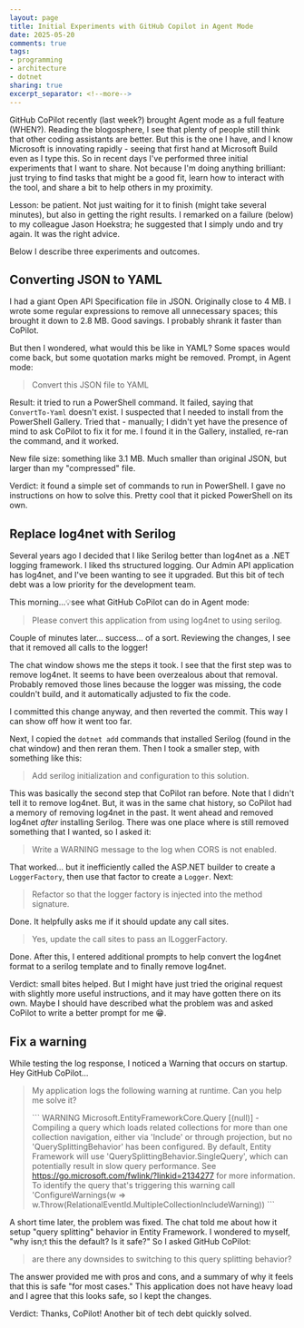```yaml
---
layout: page
title: Initial Experiments with GitHub Copilot in Agent Mode
date: 2025-05-20
comments: true
tags:
- programming
- architecture
- dotnet
sharing: true
excerpt_separator: <!--more-->
---
```


GitHub CoPilot recently (last week?) brought Agent mode as a full feature
(WHEN?). Reading the blogosphere, I see that plenty of people still think that
other coding assistants are better. But this is the one I have, and I know
Microsoft is innovating rapidly - seeing that first hand at Microsoft Build even
as I type this. So in recent days I've performed three initial experiments that
I want to share. Not because I'm doing anything brilliant: just trying to find
tasks that might be a good fit, learn how to interact with the tool, and share a
bit to help others in my proximity.

Lesson: be patient. Not just waiting for it to finish (might take several
minutes), but also in getting the right results. I remarked on a failure (below)
to my colleague Jason Hoekstra; he suggested that I simply undo and try again.
It was the right advice.

Below I describe three experiments and outcomes.

<!--more-->

## Converting JSON to YAML

I had a giant Open API Specification file in JSON. Originally close to 4 MB. I
wrote some regular expressions to remove all unnecessary spaces; this brought it
down to 2.8 MB. Good savings. I probably shrank it faster than CoPilot.

But then I wondered, what would this be like in YAML? Some spaces would come
back, but some quotation marks might be removed. Prompt, in Agent mode:

> Convert this JSON file to YAML

Result: it tried to run a PowerShell command. It failed, saying that
`ConvertTo-Yaml` doesn't exist. I suspected that I needed to install from the
PowerShell Gallery. Tried that - manually; I didn't yet have the presence of
mind to ask CoPilot to fix it for me. I found it in the Gallery, installed,
re-ran the command, and it worked.

New file size: something like 3.1 MB. Much smaller than original JSON, but
larger than my "compressed" file.

Verdict: it found a simple set of commands to run in PowerShell. I gave no
instructions on how to solve this. Pretty cool that it picked PowerShell on its
own.

## Replace log4net with Serilog

Several years ago I decided that I like Serilog better than log4net as a .NET
logging framework. I liked ths structured logging. Our Admin API application has
log4net, and I've been wanting to see it upgraded. But this bit of tech debt was
a low priority for the development team.

This morning...💡see what GitHub CoPilot can do in Agent mode:

> Please convert this application from using log4net to using serilog.

Couple of minutes later... success... of a sort. Reviewing the changes, I see
that it removed all calls to the logger!

The chat window shows me the steps it took. I see that the first step was to
remove log4net. It seems to have been overzealous about that removal. Probably
removed those lines because the logger was missing, the code couldn't build, and
it automatically adjusted to fix the code.

I committed this change anyway, and then reverted the commit. This way I can
show off how it went too far.

Next, I copied the `dotnet add` commands that installed Serilog (found in the
chat window) and then reran them. Then I took a smaller step, with something
like this:

> Add serilog initialization and configuration to this solution.

This was basically the second step that CoPilot ran before. Note that I didn't
tell it to remove log4net. But, it was in the same chat history, so CoPilot had
a memory of removing log4net in the past. It went ahead and removed log4net
_after_ installing Serilog. There was one place where is still removed something
that I wanted, so I asked it:

> Write a WARNING message to the log when CORS is not enabled.

That worked... but it inefficiently called the ASP.NET builder to create a
`LoggerFactory`, then use that factor to create a `Logger`. Next:

> Refactor so that the logger factory is injected into the method signature.

Done. It helpfully asks me if it should update any call sites.

> Yes, update the call sites to pass an ILoggerFactory.

Done. After this, I entered additional prompts to help convert
the log4net format to a serilog template and to finally remove log4net.

Verdict: small bites helped. But I might have just tried the original request
with slightly more useful instructions, and it may have gotten there on its own.
Maybe I should have described what the problem was and asked CoPilot to write a
better prompt for me 😁.

## Fix a warning

While testing the log response, I noticed a Warning that occurs on startup. Hey GitHub CoPilot...

> My application logs the following warning at runtime. Can you help me solve it?
>
> \```
> WARNING Microsoft.EntityFrameworkCore.Query [(null)] - Compiling a query which loads related collections for more than one collection navigation, either via 'Include' or through projection, but no 'QuerySplittingBehavior' has been configured. By default, Entity Framework will use 'QuerySplittingBehavior.SingleQuery', which can potentially result in slow query performance. See https://go.microsoft.com/fwlink/?linkid=2134277 for more information. To identify the query that's triggering this warning call 'ConfigureWarnings(w => w.Throw(RelationalEventId.MultipleCollectionIncludeWarning))
> \```

A short time later, the problem was fixed. The chat told me about how it setup
"query splitting" behavior in Entity Framework. I wondered to myself, "why isn;t
this the default? Is it safe?" So I asked GitHub CoPilot:

> are there any downsides to switching to this query splitting behavior?

The answer provided me with pros and cons, and a summary of why it feels that
this is safe "for most cases." This application does not have heavy load and I
agree that this looks safe, so I kept the changes.

Verdict: Thanks, CoPilot! Another bit of tech debt quickly solved.
